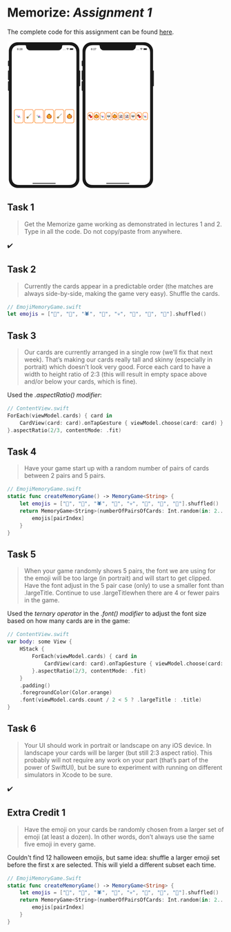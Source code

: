 # Memorize: *Assignment 1*
The complete code for this assignment can be found [here](https://github.com/solitaryewe/Stanford-CS193p/tree/3c0bd94defb19fa6c9fb503463858426beaff50c/Memorize/Memorize).

![Memorize: Assignment 1](https://github.com/solitaryewe/Stanford-CS193p/blob/main/Memorize/Screenshots/Assignment1a.png)![Memorize: Assignment 1](https://github.com/solitaryewe/Stanford-CS193p/blob/main/Memorize/Screenshots/Assignment1b.png)

## Task 1
> Get the Memorize game working as demonstrated in lectures 1 and 2.  Type in all the code.  Do not copy/paste from anywhere.

✔️

## Task 2
> Currently the cards appear in a predictable order (the matches are always side-by-side, making the game very easy).  Shuffle the cards.

```swift
// EmojiMemoryGame.swift
let emojis = ["👻", "🎃", "🕷", "🍬", "💀", "🦇", "🧹", "🍫"].shuffled()
```

## Task 3
> Our cards are currently arranged in a single row (we’ll fix that next week).  That’s making our cards really tall and skinny (especially in portrait) which doesn’t look very good.  Force each card to have a width to height ratio of  2:3 (this will result in empty space above and/or below your cards, which is fine).

Used the *.aspectRatio() modifier*:

```swift
// ContentView.swift
ForEach(viewModel.cards) { card in
    CardView(card: card).onTapGesture { viewModel.choose(card: card) }
}.aspectRatio(2/3, contentMode: .fit)
```

## Task 4
> Have your game start up with a random number of  pairs of  cards between 2 pairs and 5 pairs.

```swift
// EmojiMemoryGame.swift
static func createMemoryGame() -> MemoryGame<String> {
    let emojis = ["👻", "🎃", "🕷", "🍬", "💀", "🦇", "🧹", "🍫"].shuffled()
    return MemoryGame<String>(numberOfPairsOfCards: Int.random(in: 2...5)) { pairIndex in
        emojis[pairIndex]
    }
}
```

## Task 5
> When your game randomly shows 5 pairs, the font we are using for the emoji will be too large (in portrait) and will start to get clipped.  Have the font adjust in the 5 pair case (only) to use a smaller font than .largeTitle.  Continue to use .largeTitlewhen there are 4 or fewer pairs in the game.

Used the *ternary operator* in the *.font() modifier* to adjust the font size based on how many cards are in the game:

```swift
// ContentView.swift
var body: some View {
    HStack {
        ForEach(viewModel.cards) { card in
            CardView(card: card).onTapGesture { viewModel.choose(card: card) }
        }.aspectRatio(2/3, contentMode: .fit)
    }
    .padding()
    .foregroundColor(Color.orange)
    .font(viewModel.cards.count / 2 < 5 ? .largeTitle : .title)
}
```

## Task 6
> Your UI should work in portrait or landscape on any iOS device.  In landscape your cards will be larger (but still 2:3 aspect ratio).  This probably will not require any work on your part (that’s part of  the power of  SwiftUI), but be sure to experiment with running on different simulators in Xcode to be sure.

✔️

## Extra Credit 1

> Have the emoji on your cards be randomly chosen from a larger set of emoji (at least a dozen).  In other words, don’t always use the same five emoji in every game.

Couldn't find 12 halloween emojis, but same idea: shuffle a larger emoji set before the first x are selected.  This will yield a different subset each time.

```swift
// EmojiMemoryGame.Swift
static func createMemoryGame() -> MemoryGame<String> {
    let emojis = ["👻", "🎃", "🕷", "🍬", "💀", "🦇", "🧹", "🍫"].shuffled()
    return MemoryGame<String>(numberOfPairsOfCards: Int.random(in: 2...5)) { pairIndex in
        emojis[pairIndex]
    }
}
```
